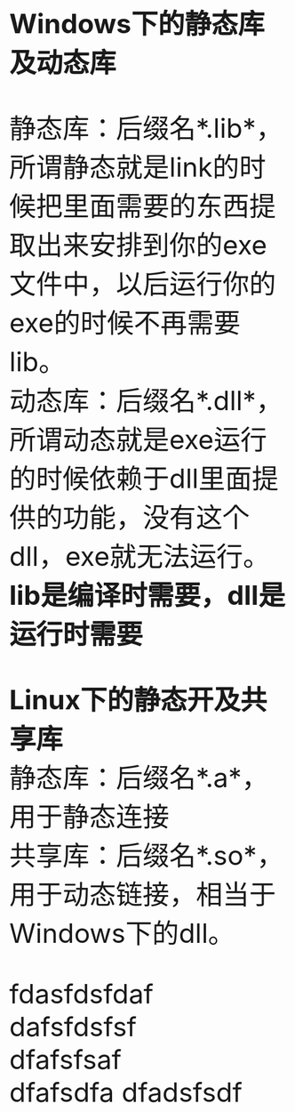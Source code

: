 ## <b><font size=8>Windows下的静态库及动态库</b>
静态库：后缀名*.lib*，所谓静态就是link的时候把里面需要的东西提取出来安排到你的exe文件中，以后运行你的exe的时候不再需要lib。<br>
动态库：后缀名*.dll*，所谓动态就是exe运行的时候依赖于dll里面提供的功能，没有这个dll，exe就无法运行。<br>
<b>lib是编译时需要，dll是运行时需要</b>

<font size=10><b>Linux下的静态开及共享库</b></font><br>
静态库：后缀名*.a*，用于静态连接<br>
共享库：后缀名*.so*，用于动态链接，相当于Windows下的dll。

fdasfdsfdaf<br>
dafsfdsfsf<br>
    dfafsfsaf  
    dfafsdfa
    dfadsfsdf

